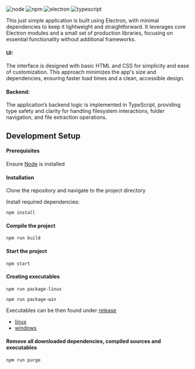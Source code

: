 ![node](https://img.shields.io/badge/Node-green)
![npm](https://img.shields.io/badge/npm-red)
![electron](https://img.shields.io/badge/Electron%20-purple)
![typescript](https://img.shields.io/badge/Typescript%20-blue)


This just simple application is built using Electron, with minimal dependencies to keep it lightweight and straightforward. It leverages core Electron modules and a small set of production libraries, focusing on essential functionality without additional frameworks.

#### UI:
The interface is designed with basic HTML and CSS for simplicity and ease of customization. This approach minimizes the app's size and dependencies, ensuring faster load times and a clean, accessible design.

#### Backend:
The application’s backend logic is implemented in TypeScript, providing type safety and clarity for handling filesystem interactions, folder navigation, and file extraction operations.

## Development Setup

#### Prerequisites

Ensure [Node](https://nodejs.org/en) is installed

#### Installation
Clone the repository and navigate to the project directory

Install required dependencies:
```` 
npm install
````

#### Compile the project

````
npm run build
````

#### Start the project

````
npm start
````

#### Creating executables

````
npm run package-linux
````

````
npm run package-win
````

Executables can be then found under [release](release)

- [linux](release/linux)
- [windows](release/win)

#### Remove all downloaded dependencies, compiled sources and executables

````
npm run purge
````